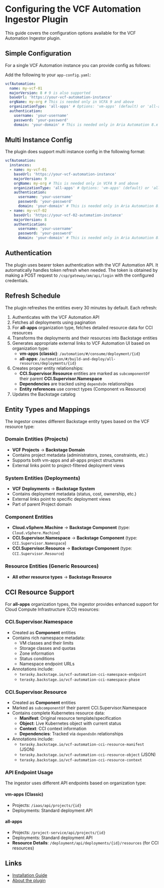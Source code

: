 # Configuring the VCF Automation Ingestor Plugin

This guide covers the configuration options available for the VCF Automation Ingestor plugin.


## Simple Configuration

For a single VCF Automation instance you can provide config as follows:
  
Add the following to your `app-config.yaml`:

```yaml
vcfAutomation:
  name: my-vcf-01
  majorVersion: 8 # 9 is also supported
  baseUrl: 'https://your-vcf-automation-instance'
  orgName: my-org # This is needed only in VCFA 9 and above
  organizationType: 'all-apps' # Options: 'vm-apps' (default) or 'all-apps' for VCF 9 organization types
  authentication:
    username: 'your-username'
    password: 'your-password'
    domain: 'your-domain' # This is needed only in Aria Automation 8.x
```

## Multi Instance Config

The plugin does support multi instance config in the following format:

```yaml
vcfAutomation:
  instances:
  - name: my-vcf-01
    baseUrl: 'https://your-vcf-automation-instance'
    majorVersion: 9
    orgName: my-org # This is needed only in VCFA 9 and above
    organizationType: 'all-apps' # Options: 'vm-apps' (default) or 'all-apps' for VCF 9 organization types
    authentication:
      username: 'your-username'
      password: 'your-password'
      domain: 'your-domain' # This is needed only in Aria Automation 8.x
  - name: my-vcf-02
    baseUrl: 'https://your-vcf-02-automation-instance'
    majorVersion: 8
    authentication:
      username: 'your-username'
      password: 'your-password'
      domain: 'your-domain' # This is needed only in Aria Automation 8.x
```

## Authentication

The plugin uses bearer token authentication with the VCF Automation API. It automatically handles token refresh when needed. The token is obtained by making a POST request to `/csp/gateway/am/api/login` with the configured credentials.

## Refresh Schedule

The plugin refreshes the entities every 30 minutes by default. Each refresh:  
1. Authenticates with the VCF Automation API  
2. Fetches all deployments using pagination  
3. For **all-apps** organization type, fetches detailed resource data for CCI resources
4. Transforms the deployments and their resources into Backstage entities  
5. Generates appropriate external links to VCF Automation UI based on organization type:
   - **vm-apps (classic)**: `/automation/#/consume/deployment/{id}`
   - **all-apps**: `/automation/#/build-and-deploy/all-resources/deployments/{id}`
6. Creates proper entity relationships:
   - **CCI.Supervisor.Resource** entities are marked as `subcomponentOf` their parent **CCI.Supervisor.Namespace**
   - **Dependencies** are tracked using `dependsOn` relationships
   - **Entity references** use correct types (Component vs Resource)
7. Updates the Backstage catalog

## Entity Types and Mappings

The ingestor creates different Backstage entity types based on the VCF resource type:

### Domain Entities (Projects)
- **VCF Projects** → **Backstage Domain**
- Contains project metadata (administrators, zones, constraints, etc.)
- Supports both vm-apps and all-apps project structures
- External links point to project-filtered deployment views

### System Entities (Deployments)  
- **VCF Deployments** → **Backstage System**
- Contains deployment metadata (status, cost, ownership, etc.)
- External links point to specific deployment views
- Part of parent Project domain

### Component Entities
- **Cloud.vSphere.Machine** → **Backstage Component** (type: `Cloud.vSphere.Machine`)
- **CCI.Supervisor.Namespace** → **Backstage Component** (type: `CCI.Supervisor.Namespace`)
- **CCI.Supervisor.Resource** → **Backstage Component** (type: `CCI.Supervisor.Resource`)

### Resource Entities (Generic Resources)
- **All other resource types** → **Backstage Resource**

## CCI Resource Support

For **all-apps** organization types, the ingestor provides enhanced support for Cloud Compute Infrastructure (CCI) resources:

### CCI.Supervisor.Namespace
- Created as **Component** entities
- Contains rich namespace metadata:
  - VM classes and their limits
  - Storage classes and quotas  
  - Zone information
  - Status conditions
  - Namespace endpoint URLs
- Annotations include:
  - `terasky.backstage.io/vcf-automation-cci-namespace-endpoint`
  - `terasky.backstage.io/vcf-automation-cci-namespace-phase`

### CCI.Supervisor.Resource  
- Created as **Component** entities
- Marked as `subcomponentOf` their parent CCI.Supervisor.Namespace
- Contains complete Kubernetes resource data:
  - **Manifest**: Original resource template/specification
  - **Object**: Live Kubernetes object with current status
  - **Context**: CCI context information
  - **Dependencies**: Tracked via `dependsOn` relationships
- Annotations include:
  - `terasky.backstage.io/vcf-automation-cci-resource-manifest` (JSON)
  - `terasky.backstage.io/vcf-automation-cci-resource-object` (JSON)
  - `terasky.backstage.io/vcf-automation-cci-resource-context`

### API Endpoint Usage

The ingestor uses different API endpoints based on organization type:

#### vm-apps (Classic)
- Projects: `/iaas/api/projects/{id}`
- Deployments: Standard deployment API

#### all-apps  
- Projects: `/project-service/api/projects/{id}`
- Deployments: Standard deployment API
- **Resource Details**: `/deployment/api/deployments/{id}/resources` (for CCI resources)  

## Links

- [Installation Guide](install.md)
- [About the plugin](about.md)
